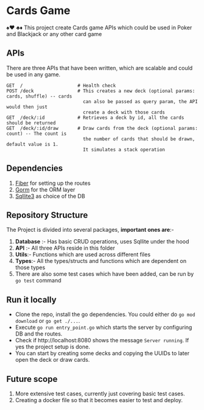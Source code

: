 # Cards Game

♠️♥️ ♣️♦️
This project create Cards game APIs which could be used in Poker and Blackjack or any other card game

## APIs

There are three APIs that have been written, which are scalable and could be used in any game.

```
GET  /                    # Health check
POST /deck                # This creates a new deck (optional params: cards, shuffle) -- cards
                            can also be passed as query param, the API would then just
                            create a deck with those cards
GET  /deck/:id            # Retrieves a deck by id, all the cards should be returned
GET  /deck/:id/draw       # Draw cards from the deck (optional params: count) -- The count is
                            the number of cards that should be drawn, default value is 1.
                            It simulates a stack operation
```

## Dependencies

1. [Fiber](https://docs.gofiber.io/) for setting up the routes
2. [Gorm](https://pkg.go.dev/gorm.io/gorm) for the ORM layer
3. [Sqllite3](https://pkg.go.dev/github.com/mattn/go-sqlite3) as choice of the DB

## Repository Structure

The Project is divided into several packages, **important ones are**:-

1. **Database** :- Has basic CRUD operations, uses Sqllite under the hood
2. **API** :- All three APIs reside in this folder
3. **Utils**:- Functions which are used across different files
4. **Types**:- All the types/structs and functions which are dependent on those types
5. There are also some test cases which have been added, can be run by `go test` command

## Run it locally

- Clone the repo, install the go dependencies. You could either do `go mod download` or `go get ./...`.
- Execute `go run entry_point.go` which starts the server by configuring DB and the routes.
- Check if http://localhost:8080 shows the message `Server running`. If yes the project setup is done.
- You can start by creating some decks and copying the UUIDs to later open the deck or draw cards.

## Future scope

1. More extensive test cases, currently just covering basic test cases.
2. Creating a docker file so that it becomes easier to test and deploy.
